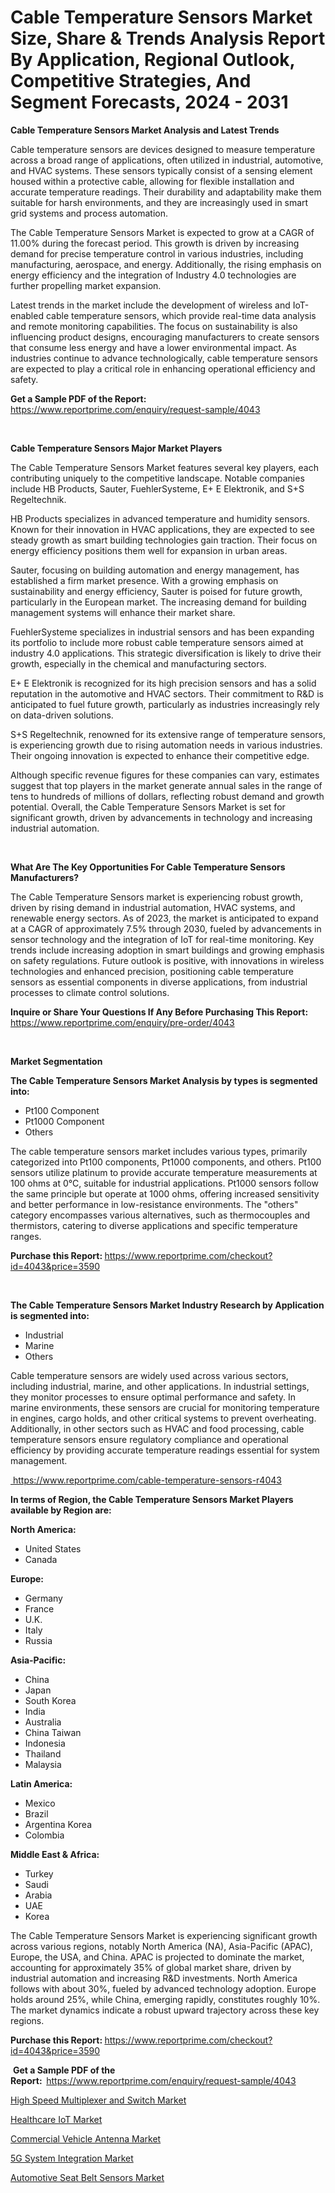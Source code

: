 <p><h1>Cable Temperature Sensors Market Size, Share & Trends Analysis Report By Application, Regional Outlook, Competitive Strategies, And Segment Forecasts, 2024 - 2031</h1></p><p><strong>Cable Temperature Sensors Market Analysis and Latest Trends</strong></p>
<p><p>Cable temperature sensors are devices designed to measure temperature across a broad range of applications, often utilized in industrial, automotive, and HVAC systems. These sensors typically consist of a sensing element housed within a protective cable, allowing for flexible installation and accurate temperature readings. Their durability and adaptability make them suitable for harsh environments, and they are increasingly used in smart grid systems and process automation.</p><p>The Cable Temperature Sensors Market is expected to grow at a CAGR of 11.00% during the forecast period. This growth is driven by increasing demand for precise temperature control in various industries, including manufacturing, aerospace, and energy. Additionally, the rising emphasis on energy efficiency and the integration of Industry 4.0 technologies are further propelling market expansion.</p><p>Latest trends in the market include the development of wireless and IoT-enabled cable temperature sensors, which provide real-time data analysis and remote monitoring capabilities. The focus on sustainability is also influencing product designs, encouraging manufacturers to create sensors that consume less energy and have a lower environmental impact. As industries continue to advance technologically, cable temperature sensors are expected to play a critical role in enhancing operational efficiency and safety.</p></p>
<p><strong>Get a Sample PDF of the Report:&nbsp;</strong> <a href="https://www.reportprime.com/enquiry/request-sample/4043">https://www.reportprime.com/enquiry/request-sample/4043</a></p>
<p>&nbsp;</p>
<p><strong>Cable Temperature Sensors Major Market Players</strong></p>
<p><p>The Cable Temperature Sensors Market features several key players, each contributing uniquely to the competitive landscape. Notable companies include HB Products, Sauter, FuehlerSysteme, E+ E Elektronik, and S+S Regeltechnik.</p><p>HB Products specializes in advanced temperature and humidity sensors. Known for their innovation in HVAC applications, they are expected to see steady growth as smart building technologies gain traction. Their focus on energy efficiency positions them well for expansion in urban areas.</p><p>Sauter, focusing on building automation and energy management, has established a firm market presence. With a growing emphasis on sustainability and energy efficiency, Sauter is poised for future growth, particularly in the European market. The increasing demand for building management systems will enhance their market share.</p><p>FuehlerSysteme specializes in industrial sensors and has been expanding its portfolio to include more robust cable temperature sensors aimed at industry 4.0 applications. This strategic diversification is likely to drive their growth, especially in the chemical and manufacturing sectors.</p><p>E+ E Elektronik is recognized for its high precision sensors and has a solid reputation in the automotive and HVAC sectors. Their commitment to R&D is anticipated to fuel future growth, particularly as industries increasingly rely on data-driven solutions.</p><p>S+S Regeltechnik, renowned for its extensive range of temperature sensors, is experiencing growth due to rising automation needs in various industries. Their ongoing innovation is expected to enhance their competitive edge.</p><p>Although specific revenue figures for these companies can vary, estimates suggest that top players in the market generate annual sales in the range of tens to hundreds of millions of dollars, reflecting robust demand and growth potential. Overall, the Cable Temperature Sensors Market is set for significant growth, driven by advancements in technology and increasing industrial automation.</p></p>
<p>&nbsp;</p>
<p><strong>What Are The Key Opportunities For Cable Temperature Sensors Manufacturers?</strong></p>
<p><p>The Cable Temperature Sensors market is experiencing robust growth, driven by rising demand in industrial automation, HVAC systems, and renewable energy sectors. As of 2023, the market is anticipated to expand at a CAGR of approximately 7.5% through 2030, fueled by advancements in sensor technology and the integration of IoT for real-time monitoring. Key trends include increasing adoption in smart buildings and growing emphasis on safety regulations. Future outlook is positive, with innovations in wireless technologies and enhanced precision, positioning cable temperature sensors as essential components in diverse applications, from industrial processes to climate control solutions.</p></p>
<p><strong>Inquire or Share Your Questions If Any Before Purchasing This Report:</strong> <a href="https://www.reportprime.com/enquiry/pre-order/4043">https://www.reportprime.com/enquiry/pre-order/4043</a></p>
<p>&nbsp;</p>
<p><strong>Market Segmentation</strong></p>
<p><strong>The Cable Temperature Sensors Market Analysis by types is segmented into:</strong></p>
<p><ul><li>Pt100 Component</li><li>Pt1000 Component</li><li>Others</li></ul></p>
<p><p>The cable temperature sensors market includes various types, primarily categorized into Pt100 components, Pt1000 components, and others. Pt100 sensors utilize platinum to provide accurate temperature measurements at 100 ohms at 0°C, suitable for industrial applications. Pt1000 sensors follow the same principle but operate at 1000 ohms, offering increased sensitivity and better performance in low-resistance environments. The "others" category encompasses various alternatives, such as thermocouples and thermistors, catering to diverse applications and specific temperature ranges.</p></p>
<p><strong>Purchase this Report:&nbsp;</strong><a href="https://www.reportprime.com/checkout?id=4043&price=3590">https://www.reportprime.com/checkout?id=4043&price=3590</a></p>
<p>&nbsp;</p>
<p><strong>The Cable Temperature Sensors Market Industry Research by Application is segmented into:</strong></p>
<p><ul><li>Industrial</li><li>Marine</li><li>Others</li></ul></p>
<p><p>Cable temperature sensors are widely used across various sectors, including industrial, marine, and other applications. In industrial settings, they monitor processes to ensure optimal performance and safety. In marine environments, these sensors are crucial for monitoring temperature in engines, cargo holds, and other critical systems to prevent overheating. Additionally, in other sectors such as HVAC and food processing, cable temperature sensors ensure regulatory compliance and operational efficiency by providing accurate temperature readings essential for system management.</p></p>
<p><a href="https://www.reportprime.com/cable-temperature-sensors-r4043">&nbsp;https://www.reportprime.com/cable-temperature-sensors-r4043</a></p>
<p><strong>In terms of Region, the Cable Temperature Sensors Market Players available by Region are:</strong></p>
<p>
    <p> <strong> North America: </strong>
        <ul>
            <li>United States</li>
            <li>Canada</li>
        </ul>
        </p> 
    <p> <strong> Europe: </strong>
        <ul>
            <li>Germany</li>
            <li>France</li>
            <li>U.K.</li>
            <li>Italy</li>
            <li>Russia</li>
        </ul>
        </p> 
    <p> <strong> Asia-Pacific: </strong>
        <ul>
            <li>China</li>
            <li>Japan</li>
            <li>South Korea</li>
            <li>India</li>
            <li>Australia</li>
            <li>China Taiwan</li>
            <li>Indonesia</li>
            <li>Thailand</li>
            <li>Malaysia</li>
        </ul>
        </p> 
    <p> <strong> Latin America: </strong>
        <ul>
            <li>Mexico</li>
            <li>Brazil</li>
            <li>Argentina Korea</li>
            <li>Colombia</li>
        </ul>
        </p> 
    <p> <strong> Middle East & Africa: </strong>
        <ul>
            <li>Turkey</li>
            <li>Saudi</li>
            <li>Arabia</li>
            <li>UAE</li>
            <li>Korea</li>
        </ul>
    </p>
    </p>
<p><p>The Cable Temperature Sensors Market is experiencing significant growth across various regions, notably North America (NA), Asia-Pacific (APAC), Europe, the USA, and China. APAC is projected to dominate the market, accounting for approximately 35% of global market share, driven by industrial automation and increasing R&D investments. North America follows with about 30%, fueled by advanced technology adoption. Europe holds around 25%, while China, emerging rapidly, constitutes roughly 10%. The market dynamics indicate a robust upward trajectory across these key regions.</p></p>
<p><strong>Purchase this Report: </strong><a href="https://www.reportprime.com/checkout?id=4043&price=3590">https://www.reportprime.com/checkout?id=4043&price=3590</a></p>
<p>&nbsp;<strong>Get a Sample PDF of the Report:&nbsp;&nbsp;</strong><a href="https://www.reportprime.com/enquiry/request-sample/4043">https://www.reportprime.com/enquiry/request-sample/4043</a></p>
<p><strong></strong></p>
<p><p><a href="https://github.com/santosh758595/Market-Research-Report-List-6/blob/main/high-speed-multiplexer-and-switch-market.md">High Speed Multiplexer and Switch Market</a></p><p><a href="https://www.linkedin.com/pulse/healthcare-iot-market-trends-detailed-study-its-segmentation-dniye?trackingId=3B15nYW3QQavrde6ty0AOw%3D%3D">Healthcare IoT Market</a></p><p><a href="https://issuu.com/reportprime-2/docs/commercial-vehicle-antenna-market-s_2b1ad622ff754c">Commercial Vehicle Antenna Market</a></p><p><a href="https://www.linkedin.com/pulse/navigating-global-5g-system-integration-market-from-trends-omege?trackingId=gE9RuhX8S66xXXEywTTeLg%3D%3D">5G System Integration Market</a></p><p><a href="https://issuu.com/reportprime-2/docs/automotive-seat-belt-sensors-market_9e9d1248bad503">Automotive Seat Belt Sensors Market</a></p></p>